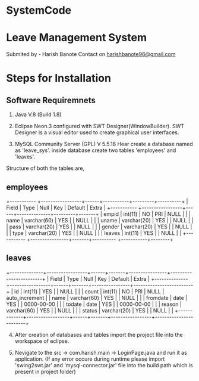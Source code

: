 # SystemCode
Leave Management System
=======================

Submited by -  Harish Banote 
Contact on harishbanote96@gmail.com

Steps for Installation
==================

Software Requiremnets
-------------------------------

1. Java V.8 (Build 1.8)

2. Eclipse Neon.3 configured with SWT Designer(WindowBuilder).
SWT Designer is a visual editor used to create graphical user interfaces.

3. MySQL Community Server (GPL)  V 5.5.18
Hear create a database named as 'leave_sys'. inside database create two tables 'employees' and 'leaves'.

Structure of both the tables are,

employees
---------------

+-----------	+-----------------+------+-----------+---------+----------+
| Field  	| Type            | Null   | Key 	| Default | Extra |
+-----------	+-----------------+------+--------------+---------+-------+
| empid  	| int(11)         | NO   | PRI 	| NULL	|          |
| name  	| varchar(60) | YES  |    	| NULL    	|          |
| uname  | varchar(20) | YES  |     	| NULL    	|          |
| pass   	| varchar(20) | YES  |    	| NULL    	|          |
| gender 	| varchar(20) | YES  |    	| NULL    	|          |
| type   	| varchar(20) | YES  |     	| NULL    	|          |
| leaves 	| int(11)         | YES  |     	| NULL    	|          |
+-----------	+----------------+-------+----------	+-----------+--------+

leaves
---------

+--------------+-----------------+------+-------+----------------+------------------------+
| Field         | Type             | Null | Key | Default        | Extra                     |
+--------------+-----------------+------+-------+----------------+-------------------------+
| id       	   | int(11)          | YES  |        | NULL           |                               |
| count       | int(11)          | NO   | PRI  | NULL           | auto_increment    |
| name       | varchar(60) | YES  |         | NULL           |                	      |
| fromdate | date             | YES  |         | 0000-00-00 |                               |
| todate      | date             | YES  |         | 0000-00-00 |                               |
| reason     | varchar(60)  | YES  |         | NULL           |                               | 
| status      | varchar(20)  | YES  |         | NULL            |                              |
+-------------+------------------+------+-------+-----------------+------------------------+

4. After creation of databases and tables import the project file into the workspace of eclipse.

5. Nevigate to the src -> com.harish.main -> LoginPage.java and run it as application.
(If any error occure during runtime please import 'swing2swt.jar' and 'mysql-connector.jar' file into the build path which is present in project folder)
